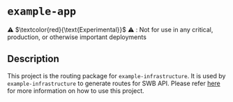 # `example-app`

⚠️ $\textcolor{red}{\text{Experimental}}$ ⚠️ : Not for use in any critical, production, or otherwise important deployments

## Description

This project is the routing package for `example-infrastructure`. It is used by `example-infrastructure` to generate routes for SWB API. Please refer  [here](../infrastructure/README.md) for more information on how to use this project.